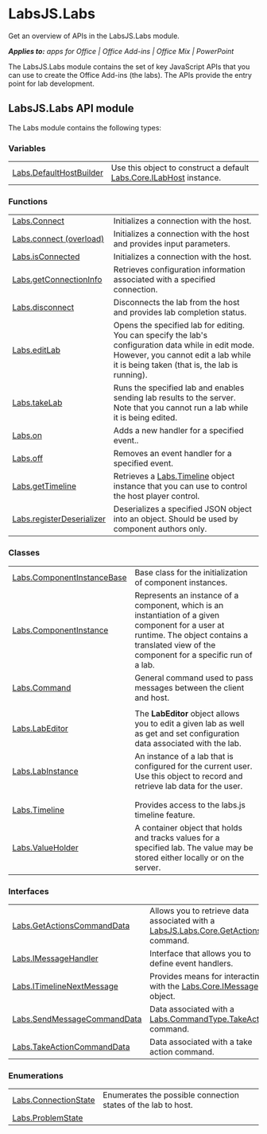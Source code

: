 
# LabsJS.Labs
Get an overview of APIs in the LabsJS.Labs module.

 _**Applies to:** apps for Office | Office Add-ins | Office Mix | PowerPoint_

The LabsJS.Labs module contains the set of key JavaScript APIs that you can use to create the Office Add-ins (the labs). The APIs provide the entry point for lab development.

## LabsJS.Labs API module

The Labs module contains the following types:


### Variables


|||
|:-----|:-----|
|[Labs.DefaultHostBuilder](../powerpoint/office-mix/reference/labs.defaulthostbuilder.md)|Use this object to construct a default [Labs.Core.ILabHost](../powerpoint/office-mix/reference/labs.core.ilabhost.md) instance.|

### Functions


|||
|:-----|:-----|
|[Labs.Connect](../powerpoint/office-mix/reference/labs.connect.md)|Initializes a connection with the host.|
|[Labs.connect (overload)](../powerpoint/office-mix/reference/labs.connect-overload.md)|Initializes a connection with the host and provides input parameters.|
|[Labs.isConnected](../powerpoint/office-mix/reference/labs.isconnected.md)|Initializes a connection with the host.|
|[Labs.getConnectionInfo](../powerpoint/office-mix/reference/labs.getconnectioninfo.md)|Retrieves configuration information associated with a specified connection.|
|[Labs.disconnect](../powerpoint/office-mix/reference/labs.disconnect.md)|Disconnects the lab from the host and provides lab completion status.|
|[Labs.editLab](../powerpoint/office-mix/reference/labs.editlab.md)|Opens the specified lab for editing. You can specify the lab's configuration data while in edit mode. However, you cannot edit a lab while it is being taken (that is, the lab is running).|
|[Labs.takeLab](../powerpoint/office-mix/reference/labs.takelab.md)|Runs the specified lab and enables sending lab results to the server. Note that you cannot run a lab while it is being edited.|
|[Labs.on](../powerpoint/office-mix/reference/labs.on.md)|Adds a new handler for a specified event..|
|[Labs.off](../powerpoint/office-mix/reference/labs.off.md)|Removes an event handler for a specified event.|
|[Labs.getTimeline](../powerpoint/office-mix/reference/labs.gettimeline.md)|Retrieves a [Labs.Timeline](../powerpoint/office-mix/reference/labs.timeline.md) object instance that you can use to control the host player control.|
|[Labs.registerDeserializer](../powerpoint/office-mix/reference/labs.registerdeserializer.md)|Deserializes a specified JSON object into an object. Should be used by component authors only.|

### Classes


|||
|:-----|:-----|
|[Labs.ComponentInstanceBase](../powerpoint/office-mix/reference/labs.componentinstancebase.md)|Base class for the initialization of component instances.|
|[Labs.ComponentInstance](../powerpoint/office-mix/reference/labs.componentinstance.md)|Represents an instance of a component, which is an instantiation of a given component for a user at runtime. The object contains a translated view of the component for a specific run of a lab.|
|[Labs.Command](../powerpoint/office-mix/reference/labs.command.md)|General command used to pass messages between the client and host.|
|||
|[Labs.LabEditor](../powerpoint/office-mix/reference/labs.labeditor.md)|The  **LabEditor** object allows you to edit a given lab as well as get and set configuration data associated with the lab.|
|[Labs.LabInstance](../powerpoint/office-mix/reference/labs.labinstance.md)|An instance of a lab that is configured for the current user. Use this object to record and retrieve lab data for the user.|
|||
|||
|[Labs.Timeline](../powerpoint/office-mix/reference/labs.timeline.md)|Provides access to the labs.js timeline feature.|
|[Labs.ValueHolder](../powerpoint/office-mix/reference/labs.valueholder.md)|A container object that holds and tracks values for a specified lab. The value may be stored either locally or on the server.|

### Interfaces


|||
|:-----|:-----|
|[Labs.GetActionsCommandData](../powerpoint/office-mix/reference/labs.getactionscommanddata.md)|Allows you to retrieve data associated with a [LabsJS.Labs.Core.GetActions](../powerpoint/office-mix/reference/labsjs.labs.core.getactions.md) command.|
|[Labs.IMessageHandler](../powerpoint/office-mix/reference/labs.imessagehandler.md)|Interface that allows you to define event handlers.|
|[Labs.ITimelineNextMessage](../powerpoint/office-mix/reference/labs.itimelinenextmessage.md)|Provides means for interacting with the [Labs.Core.IMessage](https://msdn.microsoft.com/library/office/mt599680.aspx) object.|
|[Labs.SendMessageCommandData](../powerpoint/office-mix/reference/labs.sendmessagecommanddata.md)|Data associated with a [Labs.CommandType.TakeAction](https://msdn.microsoft.com/library/office/mt599680.aspx) command.|
|[Labs.TakeActionCommandData](../powerpoint/office-mix/reference/labs.takeactioncommanddata.md)|Data associated with a take action command.|

### Enumerations


|||
|:-----|:-----|
|[Labs.ConnectionState](../powerpoint/office-mix/reference/labs.connectionstate.md)|Enumerates the possible connection states of the lab to host.|
|[Labs.ProblemState](../powerpoint/office-mix/reference/labs.problemstate.md)||
